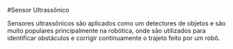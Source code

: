#Sensor Ultrassônico

Sensores ultrassônicos são aplicados como um detectores de objetos e são muito populares principalmente na robótica, onde são utilizados para identificar obstáculos e corrigir continuamente o trajeto feito por um robô.

